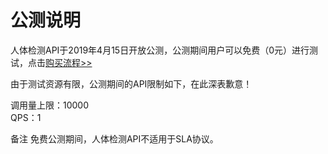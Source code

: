 # 公测说明

人体检测API于2019年4月15日开放公测，公测期间用户可以免费（0元）进行测试，点击[购买流程>>](http://neuhub.jd.com/ai/api/body/detect)

由于测试资源有限，公测期间的API限制如下，在此深表歉意！

调用量上限：10000  
QPS：1

备注
免费公测期间，人体检测API不适用于SLA协议。





